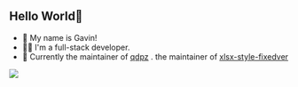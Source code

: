 ## Hello World🎉

- 👋 My name is Gavin!
- 👨‍💻 I'm a full-stack developer.
- 🚀 Currently the maintainer of [qdpz](https://github.com/cola639/uniapp-miniprogram-qdpz) . the maintainer of [xlsx-style-fixedver]([https://github.com/cola639/uniapp-miniprogram-qdpz](https://www.npmjs.com/package/xlsx-style-fixedver)) 

<a href="https://liruifengv.com#gh-light-mode-only">
  <img src="https://skillicons.dev/icons?i=js,ts,react,vue,nodejs,python,java,spring&theme=light" />
</a>
